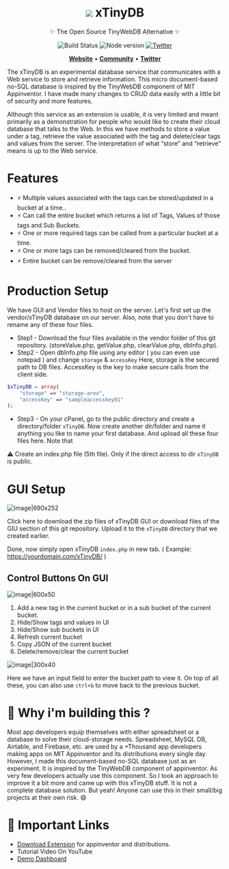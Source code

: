 <h1 align="center" style="border: none !important"><img src="https://cttricks.com/xTinyDB/banner12.png"/> xTinyDB<br></h1>
<p align="center">✨ The Open Source TinyWebDB Alternative ✨</p>

<div align="center">
 
![Build Status](https://badgen.net/apm/license/linter)
![Node version](https://badgen.net/packagist/php/monolog/monolog)
[![Twitter](https://img.shields.io/twitter/url.svg?url=https%3A%2F%2Ftwitter.com%2Fct_tricks&style=social&label=Follow%20%40ct_tricks)](https://twitter.com/ct_tricks)

</div>

<p align="center">
    <a href="http://cttricks.com/xTinyDB/"><b>Website</b></a> •
    <a href="https://community.niotron.com/"><b>Community</b></a> • 
    <a href="https://twitter.com/ct_tricks"><b>Twitter</b></a>
</p>  

The xTinyDB is an experimental database service that communicates with a Web service to store and retrieve information. This micro document-based no-SQL database is inspired by the TinyWebDB component of MIT Appinventor. I have made many changes to CRUD data easily with a little bit of security and more features. 

Although this service as an extension is usable, it is very limited and meant primarily as a demonstration for people who would like to create their cloud database that talks to the Web. In this we have methods to store a value under a tag, retrieve the value associated with the tag and delete/clear tags and values from the server. The interpretation of what “store” and “retrieve” means is up to the Web service.

# Features
- ⚡ Multiple values associated with the tags can be stored/updated in a bucket at a time..
- ⚡ Can call the entire bucket which returns a list of Tags, Values of those tags and Sub Buckets.
- ⚡ One or more required tags can be called from a particular bucket at a time.
- ⚡ One or more tags can be removed/cleared from the bucket.
- ⚡ Entire bucket can be remove/cleared from the server

# Production Setup
We have GUI and Vendor files to host on the server. Let's first set up the vendor/xTinyDB database on our server. Also, note that you don't have to rename any of these four files.
- Step1 - Download the four files available in the vendor folder of this git repository. (storeValue.php, getValue.php, clearValue.php, dbInfo.php).
- Step2 - Open dbInfo.php file using any editor ( you can even use notepad ) and change `storage` & `accessKey`  Here, storage is the secured path to DB files.  AccessKey is the
key to make secure calls from the client side.
```php
$xTinyDB = array(
	"storage" => "storage-area",
	"accessKey" => "sampleaccesskey01"
);
```
- Step3 - On your cPanel, go to the public directory and create a directory/folder `xTinyDB`. Now create another dir/folder and name it anything you like to name your first database. And upload all these four files here. Note that 

:warning: Create an index.php file (5th file). Only if the direct access to dir `xTinyDB` is public.

# GUI Setup
![image|690x252](https://cttricks.com/xTinyDB/banner2.png)

Click here to download the zip files of xTinyDB GUI or download files of the GIU section of this git repository. Upload it to the `xTinyDB` directory that we created earlier. 

Done, now simply open xTinyDB `index.php` in new tab. ( Example: https://yourdomain.com/xTinyDB/ )

## Control Buttons On GUI
![image|600x50](https://cttricks.com/xTinyDB/banner3.png)
1. Add a new tag in the current bucket or in a sub bucket of the current bucket.
2. Hide/Show tags and values in UI
3. Hide/Show sub buckets in UI
4. Refresh current bucket
5. Copy JSON of the current bucket
6. Delete/remove/clear the current bucket

![image|300x40](https://cttricks.com/xTinyDB/banner4.png)

Here we have an input field to enter the bucket path to view it. On top of all these, you can also use `ctrl+b` to move back to the previous bucket.

# 🎯  Why i'm building this ?
Most app developers equip themselves with either spreadsheet or a database to solve their cloud-storage needs. Spreadsheet, MySQL DB, Airtable, and Firebase, etc. are used by a +Thousand app developers making apps on MIT Appinventor and its distributions every single day. However, I made this document-based no-SQL database just as an experiment. It is inspired by the TinyWebDB component of appinventor. As very few developers actually use this component. So I took an approach to improve it a bit more and came up with this xTinyDB stuff. It is not a complete database solution. But yeah! Anyone can use this in their small/big projects at their own risk. :smile:


# :pushpin: Important Links
- [Download Extension](https://cttricks.com/xTinyDB/com.cttricks.xTinyDB.aix) for appinventor and distributions.
- Tutorial Video On YouTube
- [Demo Dashboard](https://cttricks.com/xTinyDB)
